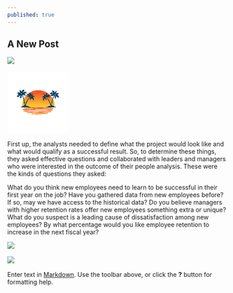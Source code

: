 ```yaml
---
published: true
---
```

## A New Post

![]({{site.baseurl}}/_posts/2022-07-10-your-filename.png)

![My Unicorn](/images/resizesun.png)

First up, the analysts needed to define what the project would look like and what would qualify as a successful result. So, to determine these things, they asked effective questions and collaborated with leaders and managers who were interested in the outcome of their people analysis. These were the kinds of questions they asked:

What do you think new employees need to learn to be successful in their first year on the job? 
Have you gathered data from new employees before? If so, may we have access to the historical data?
Do you believe managers with higher retention rates offer new employees something extra or unique?
What do you suspect is a leading cause of dissatisfaction among new employees?
By what percentage would you like employee retention to increase in the next fiscal year?


![]({{site.baseurl}}/images/resizesun.png)


![]({{site.baseurl}}/images/kirill-pershin-9gIyQwf0ogw-unsplash.jpg)

Enter text in [Markdown](http://daringfireball.net/projects/markdown/). Use the toolbar above, or click the **?** button for formatting help.

